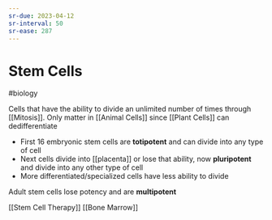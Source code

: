 ```yaml
---
sr-due: 2023-04-12
sr-interval: 50
sr-ease: 287
---
```

# Stem Cells
#biology 

Cells that have the ability to divide an unlimited number of times through [[Mitosis]]. Only matter in [[Animal Cells]] since [[Plant Cells]] can dedifferentiate

- First 16 embryonic stem cells are **totipotent** and can divide into any type of cell
- Next cells divide into [[placenta]] or lose that ability,
  now **pluripotent** and divide into any other type of cell
- More differentiated/specialized cells have less ability to divide

Adult stem cells lose potency and are **multipotent**

[[Stem Cell Therapy]]
[[Bone Marrow]]
